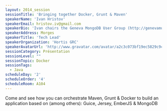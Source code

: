 ```yaml
---
layout: 2014_session
sessionTitle: 'Bringing together Docker, Grunt & Maven'
speakerName: 'Ivan Hristov'
speakerEmail: hristov.iv@gmail.com
speakerBio: 'Ivan chairs the Geneva MongoDB User Group (http://genevamug.ch/) and works as a Technical Lead for Hortis GRC SA (http://www.hortis.ch/). In his free time, he maintains a technical blog (http://ingini.org/) and contributes to open-source projects.  '
speakerAddress: Morges
speakerTitle: 'Tech Lead'
speakerOrganization: 'Hortis GRC'
speakerAvatarUrl: 'http://www.gravatar.com/avatar/a2c3c073bf19ec5829c9cb48c153b5f0?size=200&default=mm'
sessionCategory: Présentation
sessionLevel: ""
sessionTopic: Docker
sessionTags:
  - Java
scheduleDay: '2'
scheduleOrder: '4'
scheduleRoom: A104
---
```


Come and see how you can orchestrate Maven, Grunt & Docker to build an application based on (among others): Guice, Jersey, EmberJS & MongoDB 
